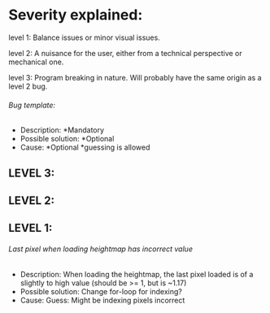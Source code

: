 # Severity explained:

level 1: Balance issues or minor visual issues.

level 2: A nuisance for the user, either from a technical perspective or mechanical one.

level 3: Program breaking in nature. Will probably have the same origin as a level 2 bug.


###### Bug template:
- Description: *Mandatory
- Possible solution: *Optional
- Cause: *Optional *guessing is allowed


## LEVEL 3:



## LEVEL 2:



## LEVEL 1:

###### Last pixel when loading heightmap has incorrect value
- Description: When loading the heightmap, the last pixel loaded is of a slightly to high value (should be >= 1, but is ~1.17)
- Possible solution: Change for-loop for indexing?
- Cause: Guess: Might be indexing pixels incorrect

